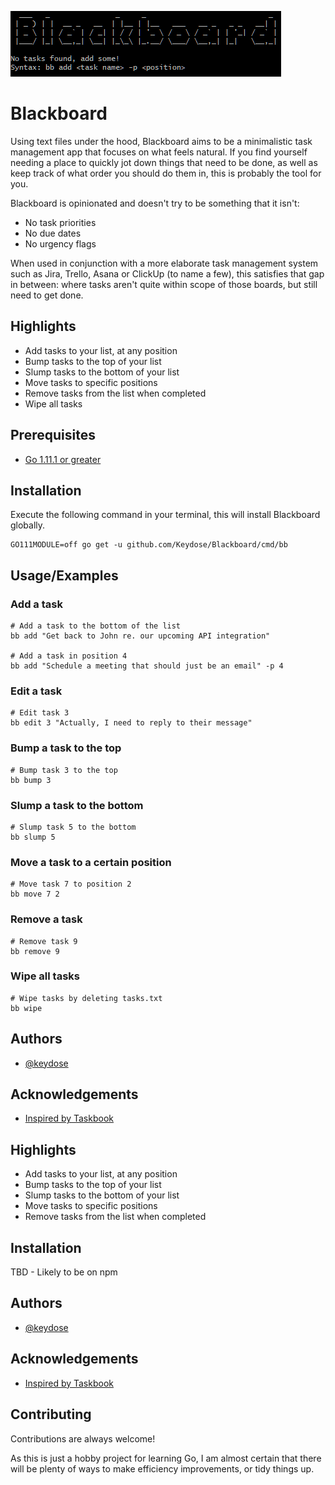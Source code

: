 ![Blackboard Header Image](assets/github_banner.png)

# Blackboard

Using text files under the hood, Blackboard aims to be a minimalistic task management app that focuses on what feels natural.
If you find yourself needing a place to quickly jot down things that need to be done, as well as keep track of what order you should do them in, this is probably the tool for you.

Blackboard is opinionated and doesn't try to be something that it isn't:
- No task priorities
- No due dates
- No urgency flags

When used in conjunction with a more elaborate task management system such as Jira, Trello, Asana or ClickUp (to name a few), this satisfies that gap in between: where tasks aren't quite within scope of those boards, but still need to get done.

## Highlights

- Add tasks to your list, at any position
- Bump tasks to the top of your list
- Slump tasks to the bottom of your list
- Move tasks to specific positions
- Remove tasks from the list when completed
- Wipe all tasks

## Prerequisites

- [Go 1.11.1 or greater](https://go.dev/doc/install)

## Installation

Execute the following command in your terminal, this will install Blackboard globally.

```
GO111MODULE=off go get -u github.com/Keydose/Blackboard/cmd/bb
```

## Usage/Examples

### Add a task

```
# Add a task to the bottom of the list
bb add "Get back to John re. our upcoming API integration"

# Add a task in position 4
bb add "Schedule a meeting that should just be an email" -p 4
```

### Edit a task

```
# Edit task 3
bb edit 3 "Actually, I need to reply to their message"
```

### Bump a task to the top

```
# Bump task 3 to the top
bb bump 3
```

### Slump a task to the bottom

```
# Slump task 5 to the bottom
bb slump 5
```

### Move a task to a certain position

```
# Move task 7 to position 2
bb move 7 2
```

### Remove a task

```
# Remove task 9
bb remove 9
```

### Wipe all tasks

```
# Wipe tasks by deleting tasks.txt
bb wipe
```

## Authors

- [@keydose](https://www.github.com/keydose)

## Acknowledgements

- [Inspired by Taskbook](https://github.com/klaussinani/taskbook)

## Highlights

- Add tasks to your list, at any position
- Bump tasks to the top of your list
- Slump tasks to the bottom of your list
- Move tasks to specific positions
- Remove tasks from the list when completed

## Installation

TBD - Likely to be on npm
  
## Authors

- [@keydose](https://www.github.com/keydose)


## Acknowledgements

 - [Inspired by Taskbook](https://github.com/klaussinani/taskbook)

## Contributing

Contributions are always welcome!

As this is just a hobby project for learning Go, I am almost certain that there will be plenty of ways to make efficiency improvements, or tidy things up. 

